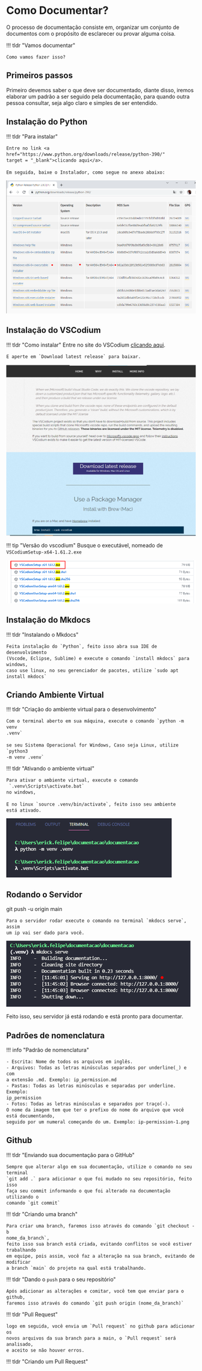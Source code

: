 # Como Documentar? 

O processo de documentação consiste em, organizar um conjunto de documentos com
 o propósito de esclarecer ou provar alguma coisa.

!!! tldr "Vamos documentar"

    Como vamos fazer isso? 

## Primeiros passos

Primeiro devemos saber o que deve ser documentado, diante disso, iremos 
elaborar
um padrão a ser seguido pela documentação, para quando outra pessoa consultar,
seja algo claro e simples de ser entendido.

## Instalação do Python

!!! tldr "Para instalar"

    Entre no link <a href="https://www.python.org/downloads/release/python-390/" 
    target = "_blank">clicando aqui</a>.

    Em seguida, baixe o Instalador, como segue no anexo abaixo:

![ex1](\img\py-01.PNG)

## Instalação do VSCodium

!!! tldr "Como instalar"
    Entre no site do VSCodium <a href="https://vscodium.com/" target = "_blank">
    clicando aqui</a>.
    
    E aperte em `Download latest release` para baixar.

![VSCodium1](\img\vsc-01.PNG)

!!! tip "Versão do vscodium"
    Busque o executável, nomeado de `VSCodiumSetup-x64-1.61.2.exe`

![ex2](\img\vsc-02.png)

## Instalação do Mkdocs

!!! tldr "Instalando o Mkdocs"

    Feita instalação do `Python`, feito isso abra sua IDE de desenvolvimento
    (Vscode, Eclipse, Sublime) e execute o comando `install mkdocs` para 
    windows,
    caso use linux, no seu gerenciador de pacotes, utilize `sudo apt 
    install mkdocs`  

## Criando Ambiente Virtual

!!! tldr "Criação do ambiente virtual para o desenvolvimento"

    Com o terminal aberto em sua máquina, execute o comando `python -m venv 
    .venv`

    se seu Sistema Operacional for Windows, Caso seja Linux, utilize `python3 
    -m venv .venv`

!!! tldr "Ativando o ambiente virtual"

    Para ativar o ambiente virtual, execute o comando
     `.venv\Scripts\activate.bat`
    no windows, 
    
    E no linux `source .venv/bin/activate`, feito isso seu ambiente 
    está ativado.

![ex2](\img\venv-01.PNG) 

## Rodando o Servidor

git push -u origin main

    Para o servidor rodar execute o comando no terminal `mkdocs serve`, assim 
    um ip vai ser dado para você. 

![ex3](\img\sv-01.PNG)

Feito isso, seu servidor já está rodando e está pronto para documentar. 

## Padrões de nomenclatura 

!!! info "Padrão de nomenclatura"

    - Escrita: Nome de todos os arquivos em inglês.
    - Arquivos: Todas as letras minúsculas separados por underline(_) e com 
    a extensão .md. Exemplo: ip_permission.md
    - Pastas: Todas as letras minúsculas e separadas por underline. Exemplo:
    ip_permission
    - Fotos: Todas as letras minúsculas e separados por traço(-). 
    O nome da imagem tem que ter o prefixo do nome do arquivo que você 
    está documentando,
    seguido por um numeral começando do um. Exemplo: ip-permission-1.png

## Github
 
!!! tldr "Enviando sua documentação para o GitHub"

    Sempre que alterar algo em sua documentação, utilize o comando no seu 
    terminal
    `git add .` para adicionar o que foi mudado no seu repositório, feito isso
    faça seu commit informando o que foi alterado na documentação utilizando o 
    comando `git commit`  

!!! tldr "Criando uma branch" 
    
    Para criar uma branch, faremos isso através do comando `git checkout -b 
    nome_da_branch`,
    feito isso sua branch está criada, evitando conflitos se você estiver 
    trabalhando
    em equipe, pois assim, você faz a alteração na sua branch, evitando de 
    modificar
    a branch `main` do projeto na qual está trabalhando.

!!! tldr "Dando o `push` para o seu repositório"

    Após adicionar as alterações e comitar, você tem que enviar para o github, 
    faremos isso através do comando `git push origin (nome_da_branch)` 

!!! tldr "Pull Request" 

    logo em seguida, você envia um `Pull request` no github para adicionar os 
    novos arquivos da sua branch para a main, o `Pull request` será analisado,
    e aceito se não houver erros.

!!! tldr "Criando um Pull Request"


